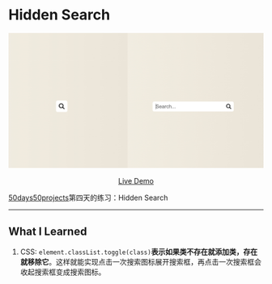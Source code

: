 # Hidden Search
![](images/hidden-search.JPG)
<p align="center">
    <a href="https//www.mia-hidden-search.netlify.app">Live Demo</a>
</p>

[50days50projects](https://github.com/bradtraversy/50projects50days)第四天的练习：Hidden Search

---
## What I Learned
1. CSS: `element.classList.toggle(class)`**表示如果类不存在就添加类，存在就移除它**。这样就能实现点击一次搜索图标展开搜索框，再点击一次搜索框会收起搜索框变成搜索图标。